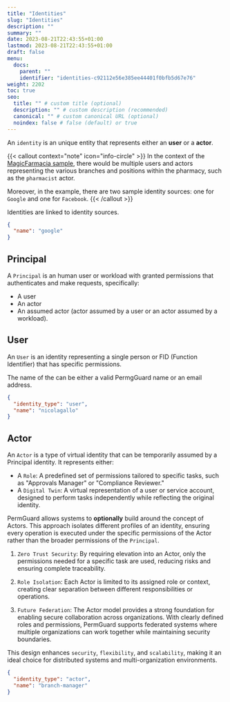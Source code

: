 ```yaml
---
title: "Identities"
slug: "Identities"
description: ""
summary: ""
date: 2023-08-21T22:43:55+01:00
lastmod: 2023-08-21T22:43:55+01:00
draft: false
menu:
  docs:
    parent: ""
    identifier: "identities-c92112e56e385ee44401f0bfb5d67e76"
weight: 2202
toc: true
seo:
  title: "" # custom title (optional)
  description: "" # custom description (recommended)
  canonical: "" # custom canonical URL (optional)
  noindex: false # false (default) or true
---
```


An `identity` is an unique entity that represents either an **user** or a **actor**.

{{< callout context="note" icon="info-circle" >}}
In the context of the [MagicFarmacia sample](/docs/0.1/getting-started/adoption-through-example#integration-use-case-pharmacy-branch-management), there would be multiple users and actors representing the various branches and positions within the pharmacy, such as the `pharmacist` actor.

Moreover, in the example, there are two sample identity sources: one for `Google` and one for `Facebook`.
{{< /callout >}}

Identities are linked to identity sources.

```json
{
  "name": "google"
}
```

## Principal

A `Principal` is an human user or workload with granted permissions that authenticates and make requests, specifically:

- A user
- An actor
- An assumed actor (actor assumed by a user or an actor assumed by a workload).

## User

An `User` is an identity representing a single person or FID (Function Identifier) that has specific permissions.

The name of the can be either a valid PermgGuard name or an email address.

```json
{
  "identity_type": "user",
  "name": "nicolagallo"
}
```

## Actor

An `Actor` is a type of virtual identity that can be temporarily assumed by a Principal identity. It represents either:

- A `Role`: A predefined set of permissions tailored to specific tasks, such as "Approvals Manager" or "Compliance Reviewer."
- A `Digital Twin`: A virtual representation of a user or service account, designed to perform tasks independently while reflecting the original identity.

PermGuard allows systems to **optionally** build around the concept of Actors. This approach isolates different profiles of an identity, ensuring every operation is executed under the specific permissions of the Actor rather than the broader permissions of the `Principal`.

1. `Zero Trust Security`: By requiring elevation into an Actor, only the permissions needed for a specific task are used, reducing risks and ensuring complete traceability.

2. `Role Isolation`: Each Actor is limited to its assigned role or context, creating clear separation between different responsibilities or operations.

3. `Future Federation`: The Actor model provides a strong foundation for enabling secure collaboration across organizations. With clearly defined roles and permissions, PermGuard supports federated systems where multiple organizations can work together while maintaining security boundaries.

This design enhances `security`, `flexibility`, and `scalability`, making it an ideal choice for distributed systems and multi-organization environments.

```json
{
  "identity_type": "actor",
  "name": "branch-manager"
}
```
